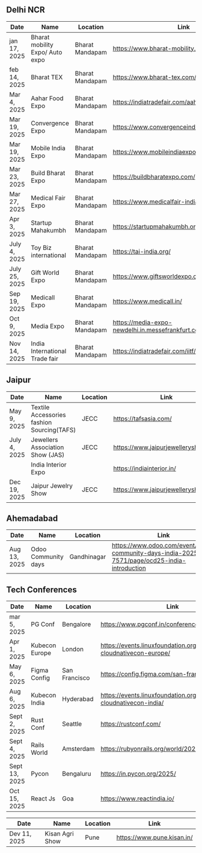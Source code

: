 
## Delhi NCR 
Date |Name | Location | Link
-----| -----| --- | ----
|jan 17, 2025 | Bharat mobility Expo/ Auto expo | Bharat Mandapam | https://www.bharat-mobility.com/ 
|feb 14, 2025 | Bharat TEX | Bharat Mandapam | https://www.bharat-tex.com/ 
|Mar 4, 2025| Aahar Food Expo | Bharat Mandapam | https://indiatradefair.com/aahardelhi/ 
|Mar 19, 2025 | Convergence Expo | Bharat Mandapam | https://www.convergenceindia.org/ 
|Mar 19, 2025 | Mobile India Expo | Bharat Mandapam | https://www.mobileindiaexpo.com/ 
|Mar 23, 2025 | Build Bharat Expo | Bharat Mandapam | https://buildbharatexpo.com/ 
|Mar 27, 2025 | Medical Fair Expo | Bharat Mandapam | https://www.medicalfair-india.com/ 
|Apr 3, 2025 | Startup Mahakumbh | Bharat Mandapam | https://startupmahakumbh.org/ 
|July 4, 2025 | Toy Biz international | Bharat Mandapam | https://tai-india.org/ 
|July 25, 2025 | Gift World Expo | Bharat Mandapam | https://www.giftsworldexpo.com/ 
|Sep 19, 2025| Medicall Expo | Bharat Mandapam| https://www.medicall.in/ 
|Oct 9, 2025| Media Expo | Bharat Mandapam| https://media-expo-newdelhi.in.messefrankfurt.com/newdelhi/en.html 
|Nov 14, 2025| India International Trade fair | Bharat Mandapam | https://indiatradefair.com/iitf/ 


## Jaipur
Date |Name | Location | Link
-----| -----| --- | ----
|May 9, 2025 | Textile Accessories fashion Sourcing(TAFS) | JECC| https://tafsasia.com/ 
|July 4, 2025| Jewellers Association Show (JAS)| JECC| https://www.jaipurjewelleryshow.org/ 
|| India Interior Expo | | https://indiainterior.in/ 
|Dec 19, 2025| Jaipur Jewelry Show | JECC | https://www.jaipurjewelleryshow.org/ 


## Ahemadabad
Date |Name | Location | Link
-----| -----| --- | ----
|Aug 13, 2025| Odoo Community days | Gandhinagar| https://www.odoo.com/event/odoo-community-days-india-2025-7571/page/ocd25-india-introduction 


## Tech Conferences 
Date |Name | Location | Link
-----| -----| --- | ----
|mar 5, 2025| PG Conf | Bengalore| https://www.pgconf.in/conferences/pgconfin2025 
|Apr 1, 2025| Kubecon Europe | London | https://events.linuxfoundation.org/kubecon-cloudnativecon-europe/ 
|May 6, 2025| Figma Config | San Francisco | https://config.figma.com/san-francisco/ 
|Aug 6, 2025 | Kubecon India | Hyderabad | https://events.linuxfoundation.org/kubecon-cloudnativecon-india/ 
|Sept 2, 2025| Rust Conf | Seattle | https://rustconf.com/ 
|Sept 4, 2025| Rails World | Amsterdam | https://rubyonrails.org/world/2025 
|Sept 13, 2025| Pycon | Bengaluru| https://in.pycon.org/2025/ 
|Oct 15, 2025| React Js | Goa| https://www.reactindia.io/




Date |Name | Location | Link
-----| -----| --- | ----
Dev 11, 2025 | Kisan Agri Show | Pune | https://www.pune.kisan.in/ 







